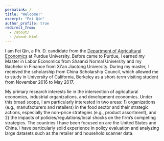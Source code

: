 ```yaml
---
permalink: /
title: "Welcome!"
excerpt: "Fei Qin"
author_profile: true
redirect_from: 
  - /about/
  - /about.html
---
```

I am Fei Qin, a Ph. D. candidate from the [Department of Agricultural Economics](https://ag.purdue.edu/department/agecon/) at Purdue University. Before came to Purdue, I earned my Master in Labor Economics from Shaanxi Normal University and my Bachelor in Finance from Xi'an Jiaotong University. During my master, I received the scholarship from China Scholarship Council, which allowed me to study in University of California, Berkeley as a short-term visiting student from November 2016 to May 2017. 

My primary research interests lie in the intersection of agricultural economics, industrial organizations, and development economics. Under this broad scope, I am particularly interested in two areas: 1) organizations (e.g., manufacturers and retailers) in the food sector and their strategic actions, especially the non-price strategies (e.g., product assortment), and 2) the impacts of policies/regulations/local shocks on the firm’s competing strategies. The countries I have been focused on are the United States and China. I have particularly solid experience in policy evaluation and analyzing large datasets such as the retailer and household scanner data.
